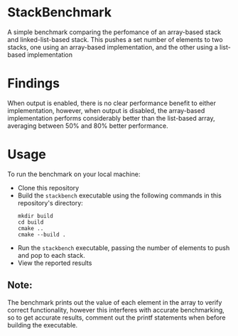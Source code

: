# StackBenchmark
A simple benchmark comparing the perfomance of an array-based stack and linked-list-based stack.
This pushes a set number of elements to two stacks, one using an array-based implementation, and the other using a list-based implementation

# Findings
When output is enabled, there is no clear performance benefit to either implementation, however, when output is disabled, the array-based implementation performs considerably better than the list-based array, averaging between 50% and 80% better performance.

# Usage
To run the benchmark on your local machine: 
- Clone this repository
- Build the `stackbench` executable using the following commands in this repository's directory:
  ```
  mkdir build
  cd build
  cmake ..
  cmake --build .
  ```
- Run the `stackbench` executable, passing the number of elements to push and pop to each stack.
- View the reported results
## Note:
The benchmark prints out the value of each element in the array to verify correct functionality, however this interferes with accurate benchmarking, so to get accurate results, comment out the printf statements when before building the executable.
